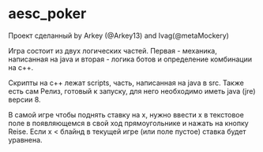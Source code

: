 # aesc_poker
Проект сделанный by Arkey (@Arkey13) and Ivag(@metaMockery)

Игра состоит из двух логических частей. 
Первая - механика, написанная на java и вторая - логика ботов и определение комбинации на c++. 

Скрипты на c++ лежат scripts, часть, написанная на java в src.
Также есть сам Релиз, готовый к запуску, для него необходимо иметь java (jre) версии 8.

В самой игре чтобы поднять ставку на x, нужно ввести x в текстовое поле в появляющемся в свой ход прямоугольнике и нажать на кнопку Reise. Если x < блайнд в текущей игре (или поле пустое) ставка будет уравнена.

